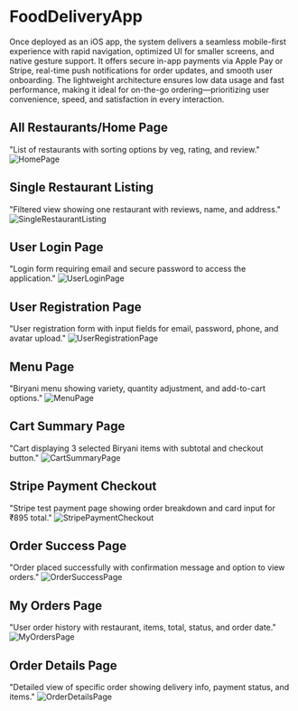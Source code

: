 # FoodDeliveryApp

Once deployed as an iOS app, the system delivers a seamless mobile-first experience with rapid navigation, optimized UI for smaller screens, and native gesture support. It offers secure in-app payments via Apple Pay or Stripe, real-time push notifications for order updates, and smooth user onboarding. The lightweight architecture ensures low data usage and fast performance, making it ideal for on-the-go ordering—prioritizing user convenience, speed, and satisfaction in every interaction.


## All Restaurants/Home Page
"List of restaurants with sorting options by veg, rating, and review."
![HomePage](https://github.com/user-attachments/assets/5fc118be-6a12-4ee4-9e46-8152060a0bb7)

## Single Restaurant Listing
"Filtered view showing one restaurant with reviews, name, and address."
![SingleRestaurantListing](https://github.com/user-attachments/assets/be229e45-48c3-4095-93ee-5780aa1208fa)

## User Login Page
"Login form requiring email and secure password to access the application."
![UserLoginPage](https://github.com/user-attachments/assets/3345869f-5f25-4be8-bf1e-0e6a4c1ea0ee)

## User Registration Page
"User registration form with input fields for email, password, phone, and avatar upload."
![UserRegistrationPage](https://github.com/user-attachments/assets/2a480fcc-7ed2-4013-ad86-de27efd42722)

## Menu Page
"Biryani menu showing variety, quantity adjustment, and add-to-cart options."
![MenuPage](https://github.com/user-attachments/assets/431fdc09-7d7a-4468-b247-aebc7d0fd6f4)

## Cart Summary Page
"Cart displaying 3 selected Biryani items with subtotal and checkout button."
![CartSummaryPage](https://github.com/user-attachments/assets/de4c45a1-a1dd-43fe-b126-567fa8ad6de0)

## Stripe Payment Checkout
"Stripe test payment page showing order breakdown and card input for ₹895 total."
![StripePaymentCheckout](https://github.com/user-attachments/assets/6011770d-3984-49a3-a7c2-c3e19759da28)

## Order Success Page
"Order placed successfully with confirmation message and option to view orders."
![OrderSuccessPage](https://github.com/user-attachments/assets/4379ec76-1c37-4999-9444-8357e59c9b59)

## My Orders Page
"User order history with restaurant, items, total, status, and order date."
![MyOrdersPage](https://github.com/user-attachments/assets/7fe4e1fa-0008-44cf-b170-5afe6799ab29)

## Order Details Page
"Detailed view of specific order showing delivery info, payment status, and items."
![OrderDetailsPage](https://github.com/user-attachments/assets/27dbadfc-094a-4d42-838a-4f24391a2632)





